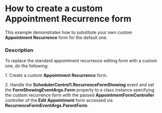 # How to create a custom Appointment Recurrence form


<p>This example demonstrates how to substitute your own custom <strong>Appointment Recurrence</strong> form for the default one.</p>


<h3>Description</h3>

<p>To replace the standard appointment recurrence editing form with a custom one, do the following:</p>
<p>1. Create a custom <strong>Appointment Recurrence</strong> form.</p>
<p>2. Handle the <strong>SchedulerControl1.RecurrenceFormShowing</strong> event and set the <strong>FormShowingEventArgs.Form</strong> property to a class instance specifying the custom recurrence form with the passed <strong>AppointmentFormController</strong> controller of the <strong>Edit Appointment</strong> form accessed via <strong>RecurrenceFormEventArgs.ParentForm</strong>.</p>

<br/>


